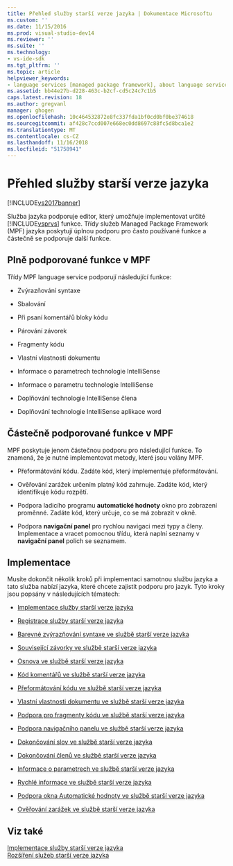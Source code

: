 ```yaml
---
title: Přehled služby starší verze jazyka | Dokumentace Microsoftu
ms.custom: ''
ms.date: 11/15/2016
ms.prod: visual-studio-dev14
ms.reviewer: ''
ms.suite: ''
ms.technology:
- vs-ide-sdk
ms.tgt_pltfrm: ''
ms.topic: article
helpviewer_keywords:
- language services [managed package framework], about language services
ms.assetid: bb44e27b-d228-463c-b2cf-cd5c24c7c1b5
caps.latest.revision: 18
ms.author: gregvanl
manager: ghogen
ms.openlocfilehash: 10c464532872e8fc337fda1bf0cd0bf0be374618
ms.sourcegitcommit: af428c7ccd007e668ec0dd8697c88fc5d8bca1e2
ms.translationtype: MT
ms.contentlocale: cs-CZ
ms.lasthandoff: 11/16/2018
ms.locfileid: "51758941"
---
```

# <a name="legacy-language-service-overview"></a>Přehled služby starší verze jazyka
[!INCLUDE[vs2017banner](../../includes/vs2017banner.md)]

Služba jazyka podporuje editor, který umožňuje implementovat určité [!INCLUDE[vsprvs](../../includes/vsprvs-md.md)] funkce. Třídy služeb Managed Package Framework (MPF) jazyka poskytují úplnou podporu pro často používané funkce a částečně se podporuje další funkce.  
  
## <a name="fully-supported-features-in-the-mpf"></a>Plně podporované funkce v MPF  
 Třídy MPF language service podporují následující funkce:  
  
-   Zvýrazňování syntaxe  
  
-   Sbalování  
  
-   Při psaní komentářů bloky kódu  
  
-   Párování závorek  
  
-   Fragmenty kódu  
  
-   Vlastní vlastnosti dokumentu  
  
-   Informace o parametrech technologie IntelliSense  
  
-   Informace o parametru technologie IntelliSense  
  
-   Doplňování technologie IntelliSense člena  
  
-   Doplňování technologie IntelliSense aplikace word  
  
## <a name="partially-supported-features-in-the-mpf"></a>Částečně podporované funkce v MPF  
 MPF poskytuje jenom částečnou podporu pro následující funkce. To znamená, že je nutné implementovat metody, které jsou volány MPF.  
  
-   Přeformátování kódu. Zadáte kód, který implementuje přeformátování.  
  
-   Ověřování zarážek určením platný kód zahrnuje. Zadáte kód, který identifikuje kódu rozpětí.  
  
-   Podpora ladicího programu **automatické hodnoty** okno pro zobrazení proměnné. Zadáte kód, který určuje, co se má zobrazit v okně.  
  
-   Podpora **navigační panel** pro rychlou navigaci mezi typy a členy. Implementace a vracet pomocnou třídu, která naplní seznamy v **navigační panel** polích se seznamem.  
  
## <a name="implementation"></a>Implementace  
 Musíte dokončit několik kroků při implementaci samotnou službu jazyka a tato služba nabízí jazyka, které chcete zajistit podporu pro jazyk. Tyto kroky jsou popsány v následujících tématech:  
  
-   [Implementace služby starší verze jazyka](../../extensibility/internals/implementing-a-legacy-language-service2.md)  
  
-   [Registrace služby starší verze jazyka](../../extensibility/internals/registering-a-legacy-language-service1.md)  
  
-   [Barevné zvýrazňování syntaxe ve službě starší verze jazyka](../../extensibility/internals/syntax-colorizing-in-a-legacy-language-service.md)  
  
-   [Související závorky ve službě starší verze jazyka](../../extensibility/internals/brace-matching-in-a-legacy-language-service.md)  
  
-   [Osnova ve službě starší verze jazyka](../../extensibility/internals/outlining-in-a-legacy-language-service.md)  
  
-   [Kód komentářů ve službě starší verze jazyka](../../extensibility/internals/commenting-code-in-a-legacy-language-service.md)  
  
-   [Přeformátování kódu ve službě starší verze jazyka](../../extensibility/internals/reformatting-code-in-a-legacy-language-service.md)  
  
-   [Vlastní vlastnosti dokumentu ve službě starší verze jazyka](../../extensibility/internals/custom-document-properties-in-a-legacy-language-service.md)  
  
-   [Podpora pro fragmenty kódu ve službě starší verze jazyka](../../extensibility/internals/support-for-code-snippets-in-a-legacy-language-service.md)  
  
-   [Podpora navigačního panelu ve službě starší verze jazyka](../../extensibility/internals/support-for-the-navigation-bar-in-a-legacy-language-service.md)  
  
-   [Dokončování slov ve službě starší verze jazyka](../../extensibility/internals/word-completion-in-a-legacy-language-service.md)  
  
-   [Dokončování členů ve službě starší verze jazyka](../../extensibility/internals/member-completion-in-a-legacy-language-service.md)  
  
-   [Informace o parametrech ve službě starší verze jazyka](../../extensibility/internals/parameter-info-in-a-legacy-language-service2.md)  
  
-   [Rychlé informace ve službě starší verze jazyka](../../extensibility/internals/quick-info-in-a-legacy-language-service.md)  
  
-   [Podpora okna Automatické hodnoty ve službě starší verze jazyka](../../extensibility/internals/support-for-the-autos-window-in-a-legacy-language-service.md)  
  
-   [Ověřování zarážek ve službě starší verze jazyka](../../extensibility/internals/validating-breakpoints-in-a-legacy-language-service.md)  
  
## <a name="see-also"></a>Viz také  
 [Implementace služby starší verze jazyka](../../extensibility/internals/implementing-a-legacy-language-service1.md)   
 [Rozšíření služeb starší verze jazyka](../../extensibility/internals/legacy-language-service-extensibility.md)

